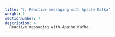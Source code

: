 ```yaml
---
title: "7. Reactive messaging with Apache Kafka"
weight: 7
sectionnumber: 7
description: >
  Reactive messaging with Apache Kafka.
---
```

